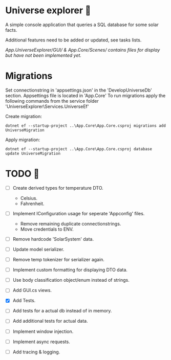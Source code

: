 
# Universe explorer :milky_way:

A simple console application that queries a SQL database for
some solar facts.

Additional features need to be added or updated, see tasks lists.

*App.UniverseExplorer/GUI/ & App.Core/Scenes/ contains files for display but have not been implemented yet.*

Migrations
===
Set connectionstring in 'appsettings.json' in the 'DevelopUniverseDb' section. Appsettings file is located in 'App.Core'
To run migrations apply the following commands from the service folder 'UniverseExplorer\Services.UniverseEf\'

Create migration:
```
dotnet ef --startup-project ..\App.Core\App.Core.csproj migrations add UniverseMigration
```

Apply migration:
```
dotnet ef --startup-project ..\App.Core\App.Core.csproj database update UniverseMigration
```



# TODO :stars:

- [ ] Create derived types for temperature DTO.
	- Celsius.
	- Fahrenheit.
- [ ] Implement IConfiguration usage for seperate 'Appconfig' files.
	- Remove remaining duplicate connectionstrings.
	- Move credentials to ENV.
- [ ] Remove hardcode 'SolarSystem' data.
- [ ] Update model serializer.
- [ ] Remove temp tokenizer for serializer again.
- [ ] Implement custom formatting for displaying DTO data.
- [ ] Use body classification object/enum instead of strings.
- [ ] Add GUI.cs views.
- [X] Add Tests.
- [ ] Add tests for a actual db instead of in memory.
- [ ] Add additional tests for actual data.
- [ ] Implement window injection.
- [ ] Implement async requests.
- [ ] Add tracing & logging.

